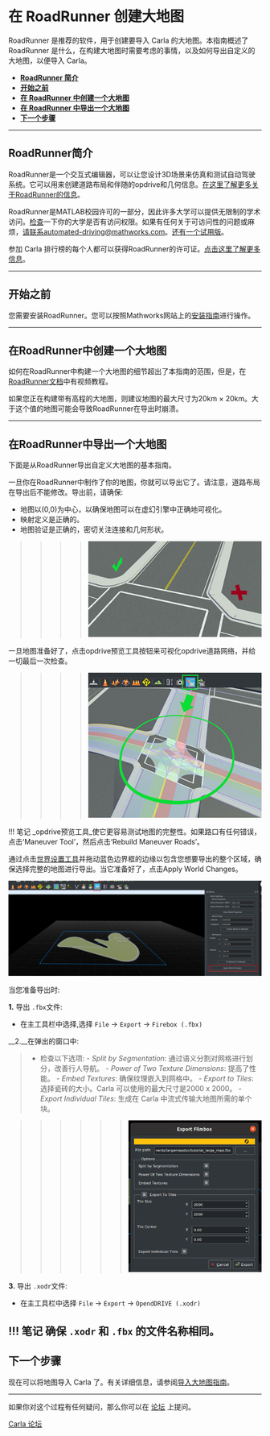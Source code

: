 # 在 RoadRunner 创建大地图

RoadRunner 是推荐的软件，用于创建要导入 Carla 的大地图。本指南概述了 RoadRunner 是什么，在构建大地图时需要考虑的事情，以及如何导出自定义的大地图，以便导入 Carla。 

- **[RoadRunner 简介](#introduction-to-roadrunner)**
- [**开始之前**](#before-you-start)
- **[在  RoadRunner 中创建一个大地图](#build-a-large-map-in-roadrunner)**
- **[在 RoadRunner 中导出一个大地图](#export-a-large-map-in-roadrunner)**
- **[下一个步骤](#next-steps)**
---
## RoadRunner简介

RoadRunner是一个交互式编辑器，可以让您设计3D场景来仿真和测试自动驾驶系统。它可以用来创建道路布局和伴随的opdrive和几何信息。[在这里了解更多关于RoadRunner的信息](rr_home)。

RoadRunner是MATLAB校园许可的一部分，因此许多大学可以提供无限制的学术访问。[检查](rr_eligibility)一下你的大学是否有访问权限。如果有任何关于可访问性的问题或麻烦，请联系automated-driving@mathworks.com。[还有一个试用版]([rr_trial_version)。

参加 Carla 排行榜的每个人都可以获得RoadRunner的许可证。[点击这里了解更多信息](rr_leaderboard)。

[rr_home]: https://www.mathworks.com/products/roadrunner.html
[rr_trial_version]: https://www.mathworks.com/products/roadrunner.html
[rr_eligibility]: https://www.mathworks.com/academia/tah-support-program/eligibility.html
[rr_leaderboard]: https://www.mathworks.com/academia/student-competitions/carla-autonomous-driving-challenge.html

---
## 开始之前 

您需要安装RoadRunner。您可以按照Mathworks网站上的[安装指南](rr_docs)进行操作。

[rr_docs]: https://www.mathworks.com/help/roadrunner/ug/install-and-activate-roadrunner.html

---

## 在RoadRunner中创建一个大地图

如何在RoadRunner中构建一个大地图的细节超出了本指南的范围，但是，在[RoadRunner文档](rr_tutorials)中有视频教程。

如果您正在构建带有高程的大地图，则建议地图的最大尺寸为20km × 20km。大于这个值的地图可能会导致RoadRunner在导出时崩溃。

[rr_tutorials]: https://www.mathworks.com/support/search.html?fq=asset_type_name:video%20category:roadrunner/index&amp;page=1&amp;s_tid=CRUX_topnav

---

## 在RoadRunner中导出一个大地图

下面是从RoadRunner导出自定义大地图的基本指南。

[exportlink]: https://www.mathworks.com/help/roadrunner/ug/Exporting-to-CARLA.html

一旦你在RoadRunner中制作了你的地图，你就可以导出它了。请注意，道路布局在导出后不能修改。导出前，请确保:

- 地图以(0,0)为中心，以确保地图可以在虚幻引擎中正确地可视化。
- 映射定义是正确的。
- 地图验证是正确的，密切关注连接和几何形状。


>>>>![CheckGeometry](./img/check_geometry.jpg)

一旦地图准备好了，点击opdrive预览工具按钮来可视化opdrive道路网络，并给一切最后一次检查。

>>>>![checkopen](./img/check_open.jpg)

!!! 笔记
    _opdrive预览工具_使它更容易测试地图的完整性。如果路口有任何错误，点击‘Maneuver Tool’，然后点击‘Rebuild Maneuver Roads’。

通过点击[世界设置工具](https://www.mathworks.com/help/roadrunner/ref/worldsettingstool.html)并拖动蓝色边界框的边缘以包含您想要导出的整个区域，确保选择完整的地图进行导出。当它准备好了，点击Apply World Changes。

![world_bounds_settings](img/rr_world_settings.png)

当您准备导出时:

__1.__ 导出 `.fbx`文件:

  - 在主工具栏中选择,选择 `File` -> `Export` -> `Firebox (.fbx)`

__2.__在弹出的窗口中:

>- 检查以下选项:
    - _Split by Segmentation_: 通过语义分割对网格进行划分，改善行人导航。
    - _Power of Two Texture Dimensions_: 提高了性能。
    - _Embed Textures_: 确保纹理嵌入到网格中。
    - _Export to Tiles_: 选择瓷砖的大小。Carla 可以使用的最大尺寸是2000 x 2000。
    - _Export Individual Tiles_: 生成在 Carla 中流式传输大地图所需的单个块。

>>>>>>![export_large_map_fbx](./img/large_map_export_fbx.png)

__3.__ 导出 `.xodr`文件:

  - 在主工具栏中选择 `File` -> `Export` -> `OpendDRIVE (.xodr)`

!!! 笔记
    确保 `.xodr` 和 `.fbx` 的文件名称相同。
---

## 下一个步骤

现在可以将地图导入 Carla 了。有关详细信息，请参阅[导入大地图指南](arge_map_import.md)。

---

如果你对这个过程有任何疑问，那么你可以在 [论坛](https://github.com/carla-simulator/carla/discussions) 上提问。

<div class="build-buttons">
<p>
<a href="https://github.com/carla-simulator/carla/discussions" target="_blank" class="btn btn-neutral" title="Go to the CARLA forum">
Carla 论坛</a>
</p>
</div>